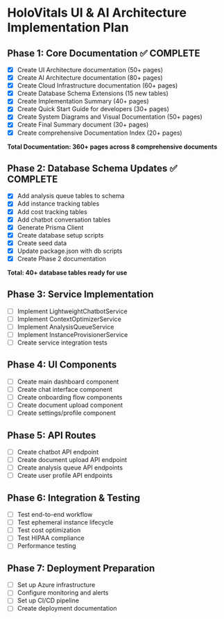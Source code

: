 # HoloVitals UI & AI Architecture Implementation Plan

## Phase 1: Core Documentation ✅ COMPLETE
- [x] Create UI Architecture documentation (50+ pages)
- [x] Create AI Architecture documentation (80+ pages)
- [x] Create Cloud Infrastructure documentation (60+ pages)
- [x] Create Database Schema Extensions (15 new tables)
- [x] Create Implementation Summary (40+ pages)
- [x] Create Quick Start Guide for developers (30+ pages)
- [x] Create System Diagrams and Visual Documentation (50+ pages)
- [x] Create Final Summary document (30+ pages)
- [x] Create comprehensive Documentation Index (20+ pages)

**Total Documentation: 360+ pages across 8 comprehensive documents**

## Phase 2: Database Schema Updates ✅ COMPLETE
- [x] Add analysis queue tables to schema
- [x] Add instance tracking tables
- [x] Add cost tracking tables
- [x] Add chatbot conversation tables
- [x] Generate Prisma Client
- [x] Create database setup scripts
- [x] Create seed data
- [x] Update package.json with db scripts
- [x] Create Phase 2 documentation

**Total: 40+ database tables ready for use**

## Phase 3: Service Implementation
- [ ] Implement LightweightChatbotService
- [ ] Implement ContextOptimizerService
- [ ] Implement AnalysisQueueService
- [ ] Implement InstanceProvisionerService
- [ ] Create service integration tests

## Phase 4: UI Components
- [ ] Create main dashboard component
- [ ] Create chat interface component
- [ ] Create onboarding flow components
- [ ] Create document upload component
- [ ] Create settings/profile component

## Phase 5: API Routes
- [ ] Create chatbot API endpoint
- [ ] Create document upload API endpoint
- [ ] Create analysis queue API endpoints
- [ ] Create user profile API endpoints

## Phase 6: Integration & Testing
- [ ] Test end-to-end workflow
- [ ] Test ephemeral instance lifecycle
- [ ] Test cost optimization
- [ ] Test HIPAA compliance
- [ ] Performance testing

## Phase 7: Deployment Preparation
- [ ] Set up Azure infrastructure
- [ ] Configure monitoring and alerts
- [ ] Set up CI/CD pipeline
- [ ] Create deployment documentation